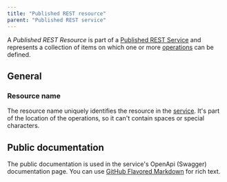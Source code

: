 ```yaml
---
title: "Published REST resource"
parent: "Published REST service"
---
```


A _Published REST Resource_ is part of a [Published REST Service](published-rest-service) and represents a collection of items on which one or more [operations](published-rest-operation) can be defined.

## General

### Resource name

The resource name uniquely identifies the resource in the [service](published-rest-service). It's part of the location of the operations, so it can't contain spaces or special characters.

## Public documentation

The public documentation is used in the service's OpenApi (Swagger) documentation page. You can use [GitHub Flavored Markdown](gfm-syntax) for rich text.
